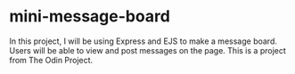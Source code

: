 # mini-message-board

In this project, I will be using Express and EJS to make a message board. Users will be able to view and post messages on the page. This is a project from The Odin Project.
